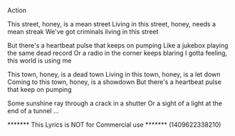 Action

This street, honey, is a mean street
Living in this street, honey, needs a mean streak
We've got criminals living in this street

But there's a heartbeat pulse that keeps on pumping
Like a jukebox playing the same dead record
Or a radio in the corner keeps blaring
I gotta feeling, this world is using me

This town, honey, is a dead town
Living in this town, honey, is a let down
Coming to this town, honey, is a showdown
But there's a heartbeat pulse that keep on pumping

Some sunshine ray through a crack in a shutter
Or a sight of a light at the end of a tunnel
...

******* This Lyrics is NOT for Commercial use *******
(1409622338210)